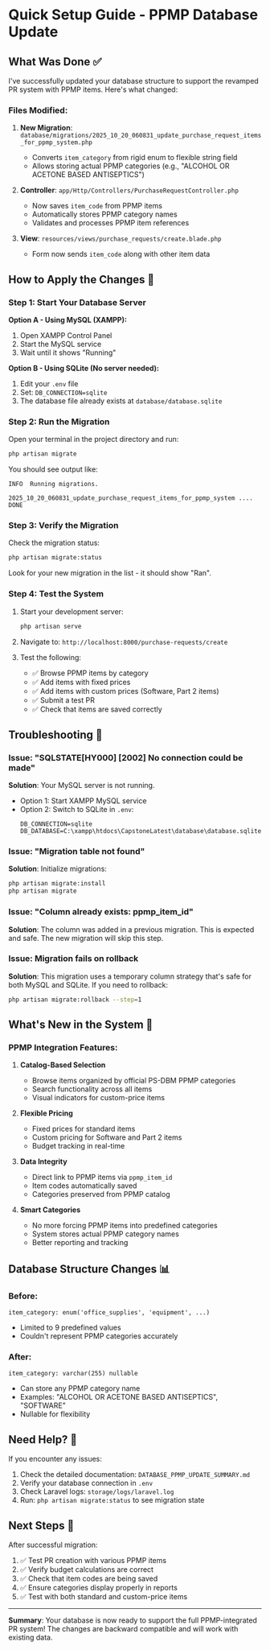 # Quick Setup Guide - PPMP Database Update

## What Was Done ✅

I've successfully updated your database structure to support the revamped PR system with PPMP items. Here's what changed:

### Files Modified:
1. **New Migration**: `database/migrations/2025_10_20_060831_update_purchase_request_items_for_ppmp_system.php`
   - Converts `item_category` from rigid enum to flexible string field
   - Allows storing actual PPMP categories (e.g., "ALCOHOL OR ACETONE BASED ANTISEPTICS")

2. **Controller**: `app/Http/Controllers/PurchaseRequestController.php`
   - Now saves `item_code` from PPMP items
   - Automatically stores PPMP category names
   - Validates and processes PPMP item references

3. **View**: `resources/views/purchase_requests/create.blade.php`
   - Form now sends `item_code` along with other item data

## How to Apply the Changes 🚀

### Step 1: Start Your Database Server

**Option A - Using MySQL (XAMPP):**
1. Open XAMPP Control Panel
2. Start the MySQL service
3. Wait until it shows "Running"

**Option B - Using SQLite (No server needed):**
1. Edit your `.env` file
2. Set: `DB_CONNECTION=sqlite`
3. The database file already exists at `database/database.sqlite`

### Step 2: Run the Migration

Open your terminal in the project directory and run:

```bash
php artisan migrate
```

You should see output like:
```
INFO  Running migrations.

2025_10_20_060831_update_purchase_request_items_for_ppmp_system .... DONE
```

### Step 3: Verify the Migration

Check the migration status:

```bash
php artisan migrate:status
```

Look for your new migration in the list - it should show "Ran".

### Step 4: Test the System

1. Start your development server:
   ```bash
   php artisan serve
   ```

2. Navigate to: `http://localhost:8000/purchase-requests/create`

3. Test the following:
   - ✅ Browse PPMP items by category
   - ✅ Add items with fixed prices
   - ✅ Add items with custom prices (Software, Part 2 items)
   - ✅ Submit a test PR
   - ✅ Check that items are saved correctly

## Troubleshooting 🔧

### Issue: "SQLSTATE[HY000] [2002] No connection could be made"

**Solution**: Your MySQL server is not running.
- Option 1: Start XAMPP MySQL service
- Option 2: Switch to SQLite in `.env`:
  ```
  DB_CONNECTION=sqlite
  DB_DATABASE=C:\xampp\htdocs\CapstoneLatest\database\database.sqlite
  ```

### Issue: "Migration table not found"

**Solution**: Initialize migrations:
```bash
php artisan migrate:install
php artisan migrate
```

### Issue: "Column already exists: ppmp_item_id"

**Solution**: The column was added in a previous migration. This is expected and safe. The new migration will skip this step.

### Issue: Migration fails on rollback

**Solution**: This migration uses a temporary column strategy that's safe for both MySQL and SQLite. If you need to rollback:
```bash
php artisan migrate:rollback --step=1
```

## What's New in the System 🎉

### PPMP Integration Features:

1. **Catalog-Based Selection**
   - Browse items organized by official PS-DBM PPMP categories
   - Search functionality across all items
   - Visual indicators for custom-price items

2. **Flexible Pricing**
   - Fixed prices for standard items
   - Custom pricing for Software and Part 2 items
   - Budget tracking in real-time

3. **Data Integrity**
   - Direct link to PPMP items via `ppmp_item_id`
   - Item codes automatically saved
   - Categories preserved from PPMP catalog

4. **Smart Categories**
   - No more forcing PPMP items into predefined categories
   - System stores actual PPMP category names
   - Better reporting and tracking

## Database Structure Changes 📊

### Before:
```
item_category: enum('office_supplies', 'equipment', ...)
```
- Limited to 9 predefined values
- Couldn't represent PPMP categories accurately

### After:
```
item_category: varchar(255) nullable
```
- Can store any PPMP category name
- Examples: "ALCOHOL OR ACETONE BASED ANTISEPTICS", "SOFTWARE"
- Nullable for flexibility

## Need Help? 💬

If you encounter any issues:

1. Check the detailed documentation: `DATABASE_PPMP_UPDATE_SUMMARY.md`
2. Verify your database connection in `.env`
3. Check Laravel logs: `storage/logs/laravel.log`
4. Run: `php artisan migrate:status` to see migration state

## Next Steps 📝

After successful migration:

1. ✅ Test PR creation with various PPMP items
2. ✅ Verify budget calculations are correct
3. ✅ Check that item codes are being saved
4. ✅ Ensure categories display properly in reports
5. ✅ Test with both standard and custom-price items

---

**Summary**: Your database is now ready to support the full PPMP-integrated PR system! The changes are backward compatible and will work with existing data.


